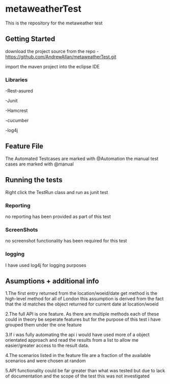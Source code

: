# metaweatherTest
This is the repository for the metaweather test 

## Getting Started

download the project source from the repo - https://github.com/AndrewAllan/metaweatherTest.git

import the maven project into the eclipse IDE

### Libraries
 
-Rest-asured

-Junit 

-Hamcrest

-cucumber 

-log4j

## Feature File 
The Automated Testcases are marked with @Automation the manual test cases are marked with @manual

## Running the tests
Right click the TestRun class and run as junit test

### Reporting

no reporting has been provided as part of this test

### ScreenShots

no screenshot functionality has been required for this test

### logging

I have used log4j for logging purposes

## Asumptions + additional info

1.The first entry returned from the location/woeid/date get method is the high-level method for all of London this assumption is derived from the fact that the id matches the object returned for current date at location/woeid 

2.The full API is one feature. As there are multiple methods each of these could in theory be seperate features but for the purpose of this test i have grouped them under the one feature

3.If i was fully automating the api i would have used more of a object orientated approach and read the results from a list<object> to allow me easier/greater access to the result data.
 
4.The scenarios listed in the feature file are a fraction of the available scenarios and were chosen at random 

5.API functionality could be far greater than what was tested but due to lack of documentation and the scope of the test this was not investigated
